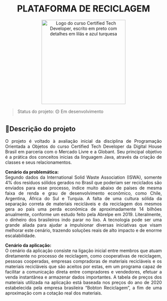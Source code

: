 <h1 align="center"> PLATAFORMA DE RECICLAGEM </h1> 

<p align="center">
  <img src="https://s3-eu-west-1.amazonaws.com/landingi-editor-uploads/2qnkRaHx/CTD.jpg" width="270" alt="Logo do curso Certified Tech Developer, escrito em preto com detalhes em lilás e azul turquesa">
</p>
 
> Status do projeto: 🟡 Em desenvolvimento

## <a name=“project-description”>🧾Descrição do projeto<a/> 
  
<p align="justify">
O projeto é voltado à avaliação inicial da disciplina de Programação Orientada a Objetos do curso Certified Tech Developer da Digital House Brasil em parceria com o Mercado Livre e a Globant. Seu principal objetivo é a prática dos conceitos inicias da linguagem Java, através da criação de classes e seus relacionamentos.<br/>

<p align="justify">
<b>Cenário da problemática:</b><br/> 
Segundo dados da International Solid Waste Association (ISWA), somente 4% dos resíduos sólidos gerados no Brasil que poderiam ser reciclados são enviados para esse processo, índice muito abaixo de países de mesma faixa de renda e grau de desenvolvimento econômico, como Chile, Argentina, África do Sul e Turquia. A falta de uma cultura sólida da separação correta de materiais recicláveis e da reciclagem dos mesmos gera ao país uma perda econômica de aproximadamente 14 bilhões anualmente, conforme um estudo feito pela Abrelpe em 2019. Literalmente, o dinheiro dos brasileiros indo parar no lixo. A tecnologia pode ser uma grande aliada para ajudar a impulsionar diversas iniciativas que visam melhorar este cenário, trazendo soluções reais de alto impacto e de enorme escalabilidade.

<p align="justify">
<b>Cenário da aplicação:</b><br/> 
O cenário da aplicação consiste na ligação inicial entre membros que atuam diretamente no processo de reciclagem, como cooperativas de reciclagem, pessoas cooperadas, empresas compradoras de materiais recicláveis e os materiais recicláveis que são aceitos por estas, em um programa capaz de facilitar a comunicação direta entre compradores e vendedores, efetuar a venda instantânea e armazenar dados importantes. A tabela de preços dos materiais utilizada na aplicação está baseada nos preços do ano de 2020 estabelecida pela empresa brasileira “Bobton Reciclagem”, a fim de uma aproximação com a cotação real dos materiais.
